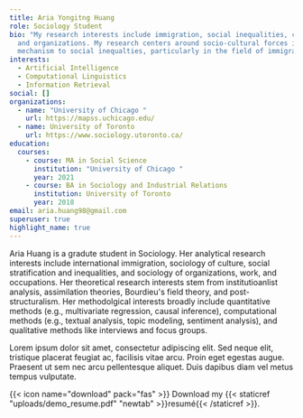 ```yaml
---
title: Aria Yongitng Huang
role: Sociology Student
bio: "My research interests include immigration, social inequalities, culture,
  and organizations. My research centers around socio-cultural forces in
  mechanism to social inequalties, particularly in the field of immigration. "
interests:
  - Artificial Intelligence
  - Computational Linguistics
  - Information Retrieval
social: []
organizations:
  - name: "University of Chicago "
    url: https://mapss.uchicago.edu/
  - name: University of Toronto
    url: https://www.sociology.utoronto.ca/
education:
  courses:
    - course: MA in Social Science
      institution: "University of Chicago "
      year: 2021
    - course: BA in Sociology and Industrial Relations
      institution: University of Toronto
      year: 2018
email: aria.huang98@gmail.com
superuser: true
highlight_name: true
---
```

Aria Huang is a gradute student in Sociology. Her analytical research interests include international immigration, sociology of culture, social stratification and inequalities, and sociology of organizations, work, and occupations. Her theoretical research interests stem from institutioanlist analysis, assimilation theories, Bourdieu's field theory, and post-structuralism. Her methodolgical interests broadly include quantitative methods (e.g., multivariate regression, causal inference), computational methods (e.g., textual analysis, topic modeling, sentiment analysis), and qualitative methods like interviews and focus groups. 

Lorem ipsum dolor sit amet, consectetur adipiscing elit. Sed neque elit, tristique placerat feugiat ac, facilisis vitae arcu. Proin eget egestas augue. Praesent ut sem nec arcu pellentesque aliquet. Duis dapibus diam vel metus tempus vulputate.

{{< icon name="download" pack="fas" >}} Download my {{< staticref "uploads/demo_resume.pdf" "newtab" >}}resumé{{< /staticref >}}.